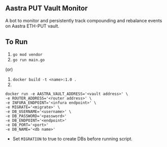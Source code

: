## Aastra PUT Vault Monitor

A bot to monitor and persistently track compounding and rebalance events on Aastra ETH-PUT vault.

## To Run

1. `go mod vendor`
2. `go run main.go`

(or)

1. `docker build -t <name>:1.0 .`
2.

```
docker run -e AASTRA_VAULT_ADDRESS='<vault address>' \
-e ROUTER_ADDRESS='<router address>' \
-e INFURA_ENDPOINT='<infura endpoint>' \
-e MIGRATE='<migrate>' \
-e DB_USERNAME='<username>' \
-e DB_PASSWORD='<password>'
-e DB_ENDPOINT='<endpoint>'
-e DB_PORT='<port>'
-e DB_NAME='<db name>'
```

- Set `MIGRATION` to true to create DBs before running script.
